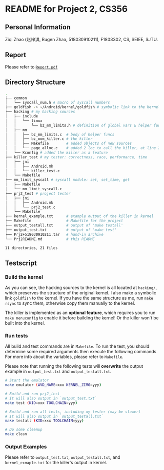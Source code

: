 # README for Project 2, CS356
## Personal Information
Ziqi Zhao (赵梓淇, Bugen Zhao, 518030910211), F1803302, CS, SEIEE, SJTU.

## Report
Please refer to [`Report.pdf`](./Report.pdf)

## Directory Structure
```bash
.
├── common
│   └── syscall_num.h # macro of syscall numbers
├── goldfish -> ~/Android/kernel/goldfish # symbolic link to the kernel
├── hacking # my hacking sources
│   ├── include
│   │   └── linux
│   │       └── bz_mm_limits.h # definition of global vars & helper funcs
│   ├── mm
│   │   ├── bz_mm_limits.c  # body of helper funcs
│   │   ├── bz_oom_killer.c # the killer
│   │   ├── Makefile        # added objects of new sources
│   │   └── page_alloc.c    # added 2 loc to call the killer, at line 2448
│   └── Kconfig # added the killer as a feature
├── killer_test # my tester: correctness, race, performance, time
│   ├── jni
│   │   ├── Android.mk
│   │   └── killer_test.c
│   └── Makefile
├── mm_limit_syscall # syscall module: set, set_time, get
│   ├── Makefile
│   └── mm_limit_syscall.c
├── prj2_test # project tester
│   ├── jni
│   │   ├── Android.mk
│   │   └── prj2_test.c
│   └── Makefile
├── kernel_example.txt      # example output of the killer in kernel
├── Makefile                # Makefile for the project
├── output_testall.txt      # output of 'make testall'
├── output_test.txt         # output of 'make test'
├── Prj2+518030910211.tar   # hand-in archive
└── Prj2README.md           # this README

11 directories, 21 files
```

## Testscript
### Build the kernel
As you can see, the hacking sources to the kernel is all located at `hacking/`, which preserves the structure of the original kernel. I also make a symbolic link `goldfish` to the kernel. If you have the same structure as me, run `make rsync` to sync them, otherwise copy them manually to the kernel.

The killer is implemented as an **optional feature**, which requires you to run `make menuconfig` to enable it before building the kernel! Or the killer won't be built into the kernel.

### Run tests
All build and test commands are in `Makefile`. To run the test, you should determine some required arguments then execute the following commands. For more info about the variables, please refer to `Makefile`.

Please note that running the following tests will **overwrite** the output example in `output_test.txt` and `output_testall.txt`.

```bash
# Start the emulator
make emulator (AVD_NAME=xxx KERNEL_ZIMG=yyy)

# Build and run prj2_test
# It will also output in `output_test.txt`
make test (KID=xxx TOOLCHAIN=yyy)

# Build and run all tests, including my tester (may be slower)
# It will also output in `output_testall.txt`
make testall (KID=xxx TOOLCHAIN=yyy)

# Do some cleanup
make clean
```

### Output Examples
Please refer to `output_test.txt`, `output_testall.txt`, and `kernel_exmaple.txt` for the killer's output in kernel.
